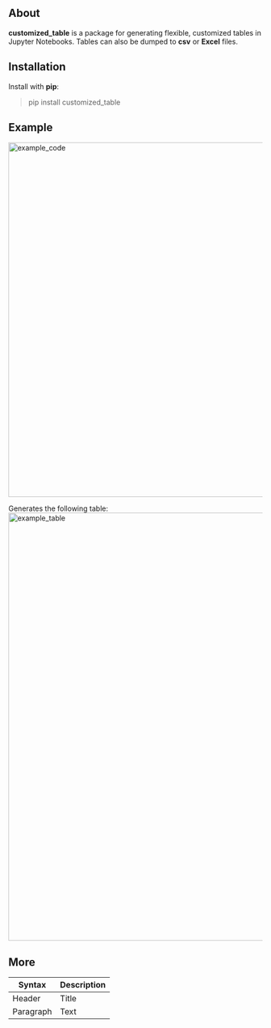 ## About
__customized_table__ is a package for generating flexible, customized tables in Jupyter Notebooks. Tables can also be dumped to __csv__ or __Excel__ files.

## Installation
Install with __pip__:
> pip install customized_table

## Example
<img width="701" alt="example_code" src="https://user-images.githubusercontent.com/3829669/192698585-31cb9757-fb46-4d29-97d2-6e1fea49ee49.png">

Generates the following table:
<img width="846" alt="example_table" src="https://user-images.githubusercontent.com/3829669/192698504-2bf1574d-5134-40e2-879f-ec0bf4531869.png">

## More
| Syntax      | Description |
| ----------- | ----------- |
| Header      | Title       |
| Paragraph   | Text        |
